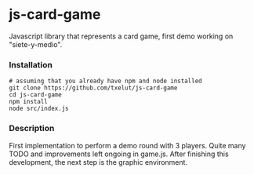 # js-card-game
Javascript library that represents a card game, first demo working on "siete-y-medio".

### Installation
```
# assuming that you already have npm and node installed
git clone https://github.com/txelut/js-card-game
cd js-card-game
npm install
node src/index.js
```

### Description
First implementation to perform a demo round with 3 players.
Quite many TODO and improvements left ongoing in game.js.
After finishing this development, the next step is the graphic environment.


